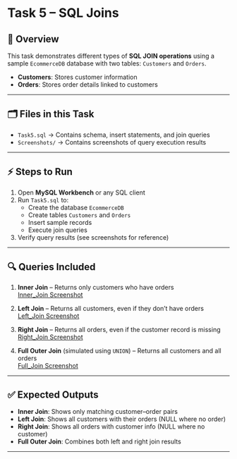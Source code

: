 # Task 5 – SQL Joins

## 📌 Overview
This task demonstrates different types of **SQL JOIN operations** using a sample `EcommerceDB` database with two tables: `Customers` and `Orders`.

- **Customers**: Stores customer information  
- **Orders**: Stores order details linked to customers  

---

## 🗂️ Files in this Task
- `Task5.sql` → Contains schema, insert statements, and join queries  
- `Screenshots/` → Contains screenshots of query execution results  

---

## ⚡ Steps to Run

1. Open **MySQL Workbench** or any SQL client  
2. Run `Task5.sql` to:
   - Create the database `EcommerceDB`
   - Create tables `Customers` and `Orders`
   - Insert sample records
   - Execute join queries
3. Verify query results (see screenshots for reference)

---

## 🔍 Queries Included

1. **Inner Join** – Returns only customers who have orders  
   [Inner_Join Screenshot](./Screenshots/Inner_Join.PNG)

2. **Left Join** – Returns all customers, even if they don’t have orders  
   [Left_Join Screenshot](./Screenshots/Left_Join.PNG)

3. **Right Join** – Returns all orders, even if the customer record is missing  
   [Right_Join Screenshot](./Screenshots/Right_Join.PNG)

4. **Full Outer Join** (simulated using `UNION`) – Returns all customers and all orders  
   [Full_Join Screenshot](./Screenshots/Full_Join.PNG)

---

## ✅ Expected Outputs

- **Inner Join**: Shows only matching customer–order pairs  
- **Left Join**: Shows all customers with their orders (NULL where no order)  
- **Right Join**: Shows all orders with customer info (NULL where no customer)  
- **Full Outer Join**: Combines both left and right join results  

---


